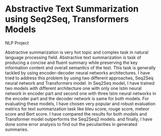 # Abstractive Text Summarization using Seq2Seq, Transformers Models

NLP Project

Abstractive summarization is very hot topic and complex task in natural language processing field. Abstractive text summarization is task of  producing a concise and fluent summary while preserving the key information content and overall semantics of the text. This task is generally tackled by using encoder-decoder neural networks architectures. I have tried to address this problem by using two different approaches, Seq2Seq neural network and Transformers model. In Seq2Seq model, I have trained two models with different architecture one with only one lstm neural network in encoder part and second one with three lstm neural networks in the encoder part and the decoder network is same for both models. For evaluating these models, I have chosen very popular and robust evaluation metrics for text summarization task like bleu score, rouge score, meteor score and Bert score.  I have compared the results for both models and Transformer model outperforms the Seq2Seq2 models. and finally, I have done some error analysis to find out the peculiarities in generated summaries. 

